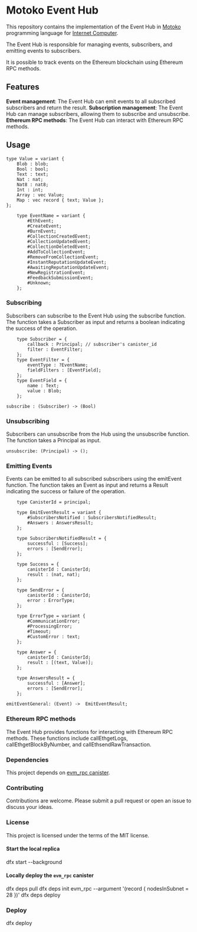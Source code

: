# Motoko Event Hub 

This repository contains the implementation of the Event Hub in [Motoko](https://github.com/dfinity/motoko) programming language for [Internet Computer](https://internetcomputer.org/). 

The Event Hub is responsible for managing events, subscribers, and emitting events to subscribers. 

It is possible to track events on the Ethereum blockchain using Ethereum RPC methods.

## Features

**Event management**: The Event Hub can emit events to all subscribed subscribers and return the result.
**Subscription management**: The Event Hub can manage subscribers, allowing them to subscribe and unsubscribe.
**Ethereum RPC methods**: The Event Hub can interact with Ethereum RPC methods.

## Usage

```candid "Type definitions" +=
type Value = variant { 
    Blob : blob; 
    Bool : bool;
    Text : text; 
    Nat : nat;
    Nat8 : nat8;
    Int : int;
    Array : vec Value; 
    Map : vec record { text; Value }; 
};
    
    type EventName = variant {
        #EthEvent;
        #CreateEvent;
        #BurnEvent;
        #CollectionCreatedEvent;
        #CollectionUpdatedEvent;
        #CollectionDeletedEvent;
        #AddToCollectionEvent;
        #RemoveFromCollectionEvent;
        #InstantReputationUpdateEvent;
        #AwaitingReputationUpdateEvent;
        #NewRegistrationEvent;
        #FeedbackSubmissionEvent;
        #Unknown;
    };

```

### Subscribing
Subscribers can subscribe to the Event Hub using the subscribe function. The function takes a Subscriber as input and returns a boolean indicating the success of the operation.

```candid "Type definitions" +=
    type Subscriber = {
        callback : Principal; // subscriber's canister_id
        filter : EventFilter;
    };
    type EventFilter = {
        eventType : ?EventName;
        fieldFilters : [EventField];
    };
    type EventField = {
        name : Text;
        value : Blob;
    };
```

```candid "Methods" +=
subscribe : (Subscriber) -> (Bool)
```

### Unsubscribing
Subscribers can unsubscribe from the Hub using the unsubscribe function. The function takes a Principal as input.

```candid "Methods" +=
unsubscribe: (Principal) -> ();
```

### Emitting Events
Events can be emitted to all subscribed subscribers using the emitEvent function. The function takes an Event as input and returns a Result indicating the success or failure of the operation.

```candid "Type definitions" +=
    type CanisterId = principal;

    type EmitEventResult = variant {
        #SubscribersNotified : SubscribersNotifiedResult;
        #Answers : AnswersResult;
    };

    type SubscribersNotifiedResult = {
        successful : [Success];
        errors : [SendError];
    };

    type Success = {
        canisterId : CanisterId;
        result : (nat, nat);
    };

    type SendError = {
        canisterId : CanisterId;
        error : ErrorType;
    };

    type ErrorType = variant {
        #CommunicationError;
        #ProcessingError;
        #Timeout;
        #CustomError : text;
    };

    type Answer = {
        canisterId : CanisterId;
        result : [(text, Value)];
    };

    type AnswersResult = {
        successful : [Answer];
        errors : [SendError];
    };
```

```candid "Methods" +=
emitEventGeneral: (Event) ->  EmitEventResult;
```

### Ethereum RPC methods
The Event Hub provides functions for interacting with Ethereum RPC methods. These functions include callEthgetLogs, callEthgetBlockByNumber, and callEthsendRawTransaction.

### Dependencies
This project depends on [evm_rpc canister](https://github.com/internet-computer-protocol/evm-rpc-canister).

### Contributing
Contributions are welcome. Please submit a pull request or open an issue to discuss your ideas.

### License
This project is licensed under the terms of the MIT license.



#### Start the local replica
dfx start --background

#### Locally deploy the `evm_rpc` canister
dfx deps pull
dfx deps init evm_rpc --argument '(record { nodesInSubnet = 28 })'
dfx deps deploy

### Deploy
dfx deploy
